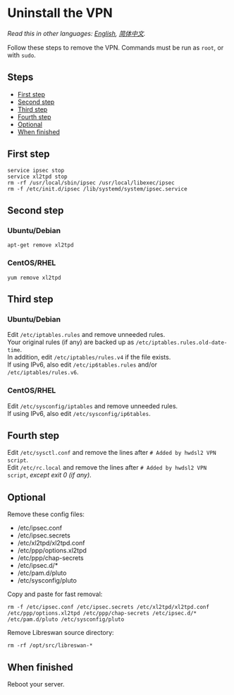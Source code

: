 ﻿# Uninstall the VPN

*Read this in other languages: [English](uninstall.md), [简体中文](uninstall-zh.md).*

Follow these steps to remove the VPN. Commands must be run as `root`, or with `sudo`.

## Steps

* [First step](#first-step)
* [Second step](#second-step)
* [Third step](#third-step)
* [Fourth step](#fourth-step)
* [Optional](#optional)
* [When finished](#when-finished)

## First step

```
service ipsec stop
service xl2tpd stop
rm -rf /usr/local/sbin/ipsec /usr/local/libexec/ipsec
rm -f /etc/init.d/ipsec /lib/systemd/system/ipsec.service
```

## Second step

### Ubuntu/Debian

`apt-get remove xl2tpd`

### CentOS/RHEL

`yum remove xl2tpd`

## Third step

### Ubuntu/Debian

Edit `/etc/iptables.rules` and remove unneeded rules.   
Your original rules (if any) are backed up as `/etc/iptables.rules.old-date-time`.   
In addition, edit `/etc/iptables/rules.v4` if the file exists.   
If using IPv6, also edit `/etc/ip6tables.rules` and/or `/etc/iptables/rules.v6`.

### CentOS/RHEL

Edit `/etc/sysconfig/iptables` and remove unneeded rules.   
If using IPv6, also edit `/etc/sysconfig/ip6tables`.

## Fourth step

Edit `/etc/sysctl.conf` and remove the lines after `# Added by hwdsl2 VPN script`.   
Edit `/etc/rc.local` and remove the lines after `# Added by hwdsl2 VPN script`, *except exit 0 (if any)*.

## Optional

Remove these config files:

* /etc/ipsec.conf
* /etc/ipsec.secrets
* /etc/xl2tpd/xl2tpd.conf
* /etc/ppp/options.xl2tpd
* /etc/ppp/chap-secrets
* /etc/ipsec.d/*
* /etc/pam.d/pluto
* /etc/sysconfig/pluto

Copy and paste for fast removal:

`rm -f /etc/ipsec.conf /etc/ipsec.secrets /etc/xl2tpd/xl2tpd.conf /etc/ppp/options.xl2tpd /etc/ppp/chap-secrets /etc/ipsec.d/* /etc/pam.d/pluto /etc/sysconfig/pluto`

Remove Libreswan source directory:

`rm -rf /opt/src/libreswan-*`

## When finished

Reboot your server.
